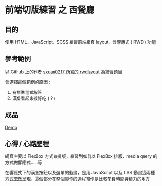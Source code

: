 # 前端切版練習 之 西餐廳

## 目的
使用 HTML、JavaScript、SCSS 練習前端網頁 layout，含響應式 ( RWD ) 功能

## 參考範例
以 Github 上的作者 [sxuan0217 所寫的 rwdlayout]( https://github.com/sxuan0217/rwdlayout ) 為練習題目

會選擇這個範例的原因 : 

1. 有標準程式解答
2. 漢堡看起來很好吃 ( ? )

## 成品
[Demo]( https://crystalciel.github.io/layout-restaurant-RWD-/index.html )

## 心得 / 心路歷程
網頁主要以 FlexBox 方式做排版，練習到如何以 FlexBox 排版、media query 的方式做響應式......等

在響應式下的漢堡按鈕以及選單的動畫，是用 JavaScript 以及 CSS 動畫這兩種方式去做呈現，這個部分在整個製作的過程當作是比較花費時間與精力的地方
